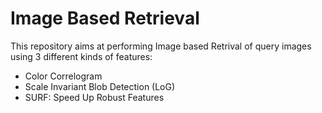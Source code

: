 # Image Based Retrieval

This repository aims at performing Image based Retrival of query images using 3 different kinds of features:
<ul>
<li>Color Correlogram</li>
<li>Scale Invariant Blob Detection (LoG)</li>
<li>SURF: Speed Up Robust Features</li>
</ul>
